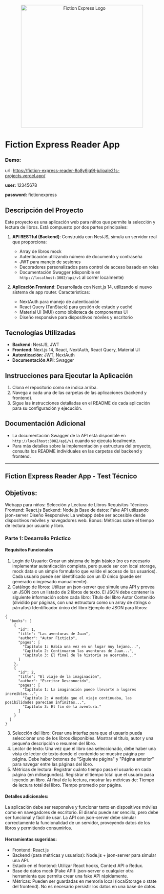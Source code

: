 <p align="center">
  <img width="400" src="https://es.fictionexpress.com/static/images/logo/fiction-express.svg" alt="Fiction Express Logo">
</p>

# Fiction Express Reader App

### Demo: 

url: https://fiction-express-reader-8o8y6jq9l-julioale21s-projects.vercel.app/

__user:__ 12345678

__password:__ fictionexpress

## Descripción del Proyecto

Este proyecto es una aplicación web para niños que permite la selección y lectura de libros. Está compuesto por dos partes principales:

1. **API RESTful (Backend)**: Construida con NestJS, simula un servidor real que proporciona:
   - Array de libros mock
   - Autenticación utilizando número de documento y contraseña
   - JWT para manejo de sesiones
   - Decoradores personalizados para control de acceso basado en roles
   - Documentación Swagger (disponible en `http://localhost:3002/api/v1` al correr localmente)

2. **Aplicación Frontend**: Desarrollada con Next.js 14, utilizando el nuevo sistema de app router. Características:
   - NextAuth para manejo de autenticación
   - React Query (TanStack) para gestión de estado y caché
   - Material UI (MUI) como biblioteca de componentes UI
   - Diseño responsive para dispositivos móviles y escritorio

## Tecnologías Utilizadas

- **Backend**: NestJS, JWT
- **Frontend**: Next.js 14, React, NextAuth, React Query, Material UI
- **Autenticación**: JWT, NextAuth
- **Documentación API**: Swagger

## Instrucciones para Ejecutar la Aplicación

1. Clona el repositorio como se indica arriba.
2. Navega a cada una de las carpetas de las aplicaciones (backend y frontend).
3. Sigue las instrucciones detalladas en el README de cada aplicación para su configuración y ejecución.

## Documentación Adicional

- La documentación Swagger de la API está disponible en `http://localhost:3002/api/v1` cuando se ejecuta localmente.
- Para más detalles sobre la implementación y estructura del proyecto, consulta los README individuales en las carpetas del backend y frontend.

---

## Fiction Express Reader App - Test Técnico


## Objetivos:

Webapp para niños: Selección y Lectura de Libros
Requisitos Técnicos
Frontend: React.js
Backend: Node.js
Base de datos: Fake API utilizando json-server
Diseño Responsive: La webapp debe ser accesible desde dispositivos móviles y navegadores web.
Bonus: Métricas sobre el tiempo de lectura por usuario y libro.


### Parte 1: Desarrollo Práctico

#### Requisitos Funcionales

1. Login de Usuario:
Crear un sistema de login básico (no es necesario implementar autenticación completa, pero puede ser con local storage, mock data o un simple formulario que valide el acceso de los usuarios).
Cada usuario puede ser identificado con un ID único (puede ser generado o ingresado manualmente).
2. Catálogo de libros:
Utilizar un json-server que simule una API y provea un JSON con un listado de 2 libros de texto.
El JSON debe contener la siguiente información sobre cada libro:
Título del libro
Autor
Contenido (dividido por páginas, con una estructura como un array de strings o párrafos)
Identificador único del libro
Ejemplo de JSON para libros:

```
{
  "books": [
    {
      "id": 1,
      "title": "Las aventuras de Juan",
      "author": "Autor Ficticio",
      "pages": [
        "Capítulo 1: Había una vez en un lugar muy lejano...",
        "Capítulo 2: Continuaron las aventuras de Juan...",
        "Capítulo 3: El final de la historia se acercaba..."
      ]
    },
    {
      "id": 2,
      "title": "El viaje de la imaginación",
      "author": "Escritor Desconocido",
      "pages": [
        "Capítulo 1: La imaginación puede llevarte a lugares increíbles...",
        "Capítulo 2: A medida que el viaje continuaba, las posibilidades parecían infinitas...",
        "Capítulo 3: El fin de la aventura."
      ]
    }
  ]
}
```

3. Selección del libro:
Crear una interfaz para que el usuario pueda seleccionar uno de los libros disponibles.
Mostrar el título, autor y una pequeña descripción o resumen del libro.
4. Lector de texto:
Una vez que el libro sea seleccionado, debe haber una vista de lector de texto donde el contenido se muestre página por página.
Debe haber botones de "Siguiente página" y "Página anterior" para navegar entre las páginas del libro.
5. Métricas de lectura:
Registrar cuánto tiempo pasa el usuario en cada página (en milisegundos).
Registrar el tiempo total que el usuario pasa leyendo un libro.
Al final de la lectura, mostrar las métricas de:
Tiempo de lectura total del libro.
Tiempo promedio por página.


#### Detalles adicionales:

La aplicación debe ser responsive y funcionar tanto en dispositivos móviles como en navegadores de escritorio.
El diseño puede ser sencillo, pero debe ser funcional y fácil de usar.
La API con json-server debe simular correctamente la funcionalidad de un servidor, proveyendo datos de los libros y permitiendo consumirlos.

#### Herramientas sugeridas:

- Frontend: React.js
- Backend (para métricas y usuarios): Node.js + json-server para simular una API.
- Estado en el frontend: Utilizar React hooks, Context API o Redux.
- Base de datos mock (Fake API): json-server o cualquier otra herramienta que permita crear una fake API rápidamente.
- Métricas: Pueden ser guardadas en memoria local (localStorage o state del frontend). No es necesario persistir los datos en una base de datos.


